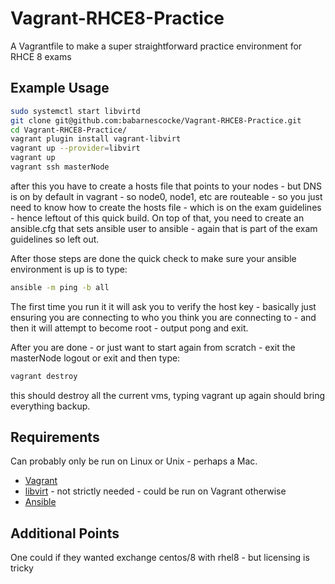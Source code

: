 # Vagrant-RHCE8-Practice

A Vagrantfile to make a super straightforward practice environment for RHCE 8 exams

## Example Usage


```bash
sudo systemctl start libvirtd
git clone git@github.com:babarnescocke/Vagrant-RHCE8-Practice.git
cd Vagrant-RHCE8-Practice/
vagrant plugin install vagrant-libvirt
vagrant up --provider=libvirt
vagrant up
vagrant ssh masterNode
```
after this you have to create a hosts file that points to your nodes - but DNS is on by default in vagrant - so node0, node1, etc are routeable - so you just need to know how to create the hosts file - which is on the exam guidelines - hence leftout of this quick build. On top of that, you need to create an ansible.cfg that sets ansible user to ansible - again that is part of the exam guidelines so left out.

After those steps are done the quick check to make sure your ansible environment is up is to type:
```bash
ansible -m ping -b all
```
The first time you run it it will ask you to verify the host key - basically just ensuring you are connecting to who you think you are connecting to - and then it will attempt to become root - output pong and exit.

After you are done - or just want to start again from scratch - exit the masterNode logout or exit and then type:
```bash
vagrant destroy
```
this should destroy all the current vms, typing vagrant up again should bring everything backup.

## Requirements

Can probably only be run on Linux or Unix - perhaps a Mac.

  * [Vagrant][vagrant]
  * [libvirt][libvirt] - not strictly needed - could be run on Vagrant otherwise
  * [Ansible][ansible]


[vagrant]: https://www.vagrantup.com/docs/installation
[libvirt]: https://libvirt.org/compiling.html
[ansible]: https://docs.ansible.com/ansible/latest/installation_guide/index.html

## Additional Points

One could if they wanted exchange centos/8 with rhel8 - but licensing is tricky